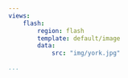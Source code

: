 ```yaml
---
views:
    flash:
        region: flash
        template: default/image
        data:
            src: "img/york.jpg"

...
```

